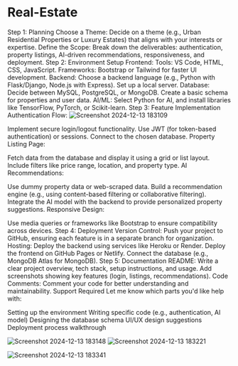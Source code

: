 # Real-Estate
Step 1: Planning
Choose a Theme:
Decide on a theme (e.g., Urban Residential Properties or Luxury Estates) that aligns with your interests or expertise.
Define the Scope:
Break down the deliverables: authentication, property listings, AI-driven recommendations, responsiveness, and deployment.
Step 2: Environment Setup
Frontend:
Tools: VS Code, HTML, CSS, JavaScript.
Frameworks: Bootstrap or Tailwind for faster UI development.
Backend:
Choose a backend language (e.g., Python with Flask/Django, Node.js with Express).
Set up a local server.
Database:
Decide between MySQL, PostgreSQL, or MongoDB.
Create a basic schema for properties and user data.
AI/ML:
Select Python for AI, and install libraries like TensorFlow, PyTorch, or Scikit-learn.
Step 3: Feature Implementation
Authentication Flow:
![Screenshot 2024-12-13 183109](https://github.com/user-attachments/assets/8688e262-93a2-4914-894b-64ebe25ae01a)

Implement secure login/logout functionality.
Use JWT (for token-based authentication) or sessions.
Connect to the chosen database.
Property Listing Page:

Fetch data from the database and display it using a grid or list layout.
Include filters like price range, location, and property type.
AI Recommendations:

Use dummy property data or web-scraped data.
Build a recommendation engine (e.g., using content-based filtering or collaborative filtering).
Integrate the AI model with the backend to provide personalized property suggestions.
Responsive Design:

Use media queries or frameworks like Bootstrap to ensure compatibility across devices.
Step 4: Deployment
Version Control:
Push your project to GitHub, ensuring each feature is in a separate branch for organization.
Hosting:
Deploy the backend using services like Heroku or Render.
Deploy the frontend on GitHub Pages or Netlify.
Connect the database (e.g., MongoDB Atlas for MongoDB).
Step 5: Documentation
README:
Write a clear project overview, tech stack, setup instructions, and usage.
Add screenshots showing key features (login, listings, recommendations).
Code Comments:
Comment your code for better understanding and maintainability.
Support Required
Let me know which parts you'd like help with:

Setting up the environment
Writing specific code (e.g., authentication, AI model)
Designing the database schema
UI/UX design suggestions
Deployment process walkthrough

![Screenshot 2024-12-13 183148](https://github.com/user-attachments/assets/6ad40cc2-839d-4345-ae2f-b95e859e5196)
![Screenshot 2024-12-13 183221](https://github.com/user-attachments/assets/77c328bf-86b8-47ce-90ed-5a5476bf27c7)

![Screenshot 2024-12-13 183341](https://github.com/user-attachments/assets/d0ee943f-0f29-48cc-86e6-3555737ce820)

